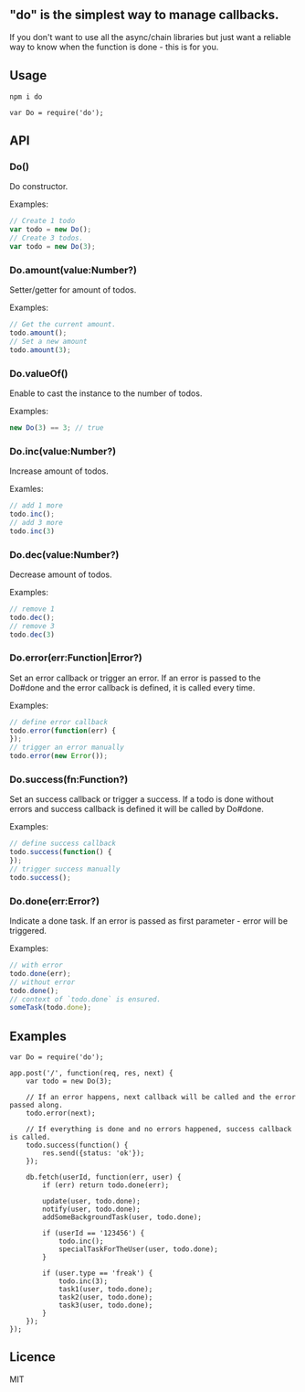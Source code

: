 ## "do" is the simplest way to manage callbacks.

If you don't want to use all the async/chain libraries but just want a reliable way to know when the function is done - this is for you.

## Usage
    npm i do

    var Do = require('do');

## API

### Do()

  Do constructor.

  Examples:

```js
// Create 1 todo
var todo = new Do();
// Create 3 todos.
var todo = new Do(3);
```

### Do.amount(value:Number?)

  Setter/getter for amount of todos.

  Examples:

```js
// Get the current amount.
todo.amount();
// Set a new amount
todo.amount(3);
```

### Do.valueOf()

  Enable to cast the instance to the number of todos.

  Examples:

```js
new Do(3) == 3; // true
```

### Do.inc(value:Number?)

  Increase amount of todos.

  Examles:

```js
// add 1 more
todo.inc();
// add 3 more
todo.inc(3)
```

### Do.dec(value:Number?)

  Decrease amount of todos.

  Examples:

```js
// remove 1
todo.dec();
// remove 3
todo.dec(3)
```

### Do.error(err:Function|Error?)

  Set an error callback or trigger an error.
  If an error is passed to the Do#done and the error callback is defined, it is
  called every time.

  Examples:

```js
// define error callback
todo.error(function(err) {
});
// trigger an error manually
todo.error(new Error());
```

### Do.success(fn:Function?)

  Set an success callback or trigger a success.
  If a todo is done without errors and success callback is defined it will be called by Do#done.

  Examples:

```js
// define success callback
todo.success(function() {
});
// trigger success manually
todo.success();
```

### Do.done(err:Error?)

  Indicate a done task. If an error is passed as first parameter - error will
  be triggered.

  Examples:

```js
// with error
todo.done(err);
// without error
todo.done();
// context of `todo.done` is ensured.
someTask(todo.done);
```
## Examples

    var Do = require('do');

    app.post('/', function(req, res, next) {
        var todo = new Do(3);

        // If an error happens, next callback will be called and the error passed along.
        todo.error(next);

        // If everything is done and no errors happened, success callback is called.
        todo.success(function() {
            res.send({status: 'ok'});
        });

        db.fetch(userId, function(err, user) {
            if (err) return todo.done(err);

            update(user, todo.done);
            notify(user, todo.done);
            addSomeBackgroundTask(user, todo.done);

            if (userId == '123456') {
                todo.inc();
                specialTaskForTheUser(user, todo.done);
            }

            if (user.type == 'freak') {
                todo.inc(3);
                task1(user, todo.done);
                task2(user, todo.done);
                task3(user, todo.done);
            }
        });
    });

## Licence

MIT
